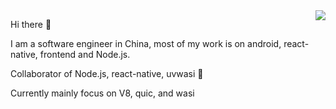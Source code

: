   
<img align="right" src="https://github-readme-stats.vercel.app/api?username=gengjiawen&show_icons=true&theme=default" />

Hi there 👋

I am a software engineer in China, most of my work is on android, react-native, frontend and Node.js.

Collaborator of Node.js, react-native, uvwasi 🤪

Currently mainly focus on V8, quic, and wasi

<script src="https://gist.github.com/gengjiawen/6a56e69a7ce289480850146e1f8b3a3e.js"></script>